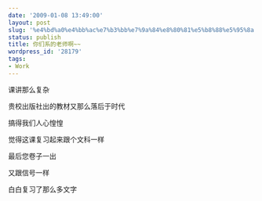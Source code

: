 ```yaml
---
date: '2009-01-08 13:49:00'
layout: post
slug: '%e4%bd%a0%e4%bb%ac%e7%b3%bb%e7%9a%84%e8%80%81%e5%b8%88%e5%95%8a'
status: publish
title: 你们系的老师啊~~
wordpress_id: '28179'
tags:
- Work
---
```


课讲那么复杂

 

贵校出版社出的教材又那么落后于时代

 

搞得我们人心惶惶

 

觉得这课复习起来跟个文科一样

 

 

最后您卷子一出

 

又跟信号一样

 

白白复习了那么多文字
